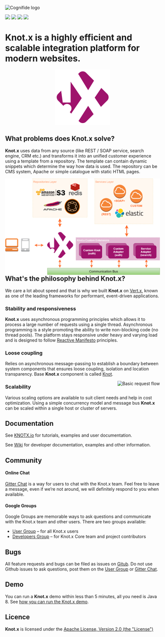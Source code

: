 ![Cognifide logo](http://cognifide.github.io/images/cognifide-logo.png)

[![][travis img]][travis]
[![][license img]][license]
[![][central-repo img]][central-repo]
[![][gitter img]][gitter]

# Knot.x is a highly efficient and scalable integration platform for modern websites.

<p align="center">
  <img src="https://github.com/Cognifide/knotx/blob/master/icons/180x180.png?raw=true" alt="Knot.x Logo"/>
</p>

## What problems does Knot.x solve?

**Knot.x** uses data from any source (like REST / SOAP service, search engine, CRM etc.) and transforms it into an unified customer experience using a
template from a repository. The template can contain dynamic snippets which determine the way how data is used. The repository can be CMS system, Apache or
simple catalogue with static HTML pages.

<p align="center">
  <img align="right"
    src="https://github.com/Cognifide/knotx/blob/master/documentation/src/main/wiki/assets/knotx-high-level-architecture.png?raw=true"
    alt="High Level Architecture"/>
</p>

## What's the philosophy behind Knot.x?
We care a lot about speed and that is why we built **Knot.x** on [Vert.x](http://vertx.io/), known as one of the leading frameworks for performant, event-driven applications.

### Stability and responsiveness
**Knot.x** uses asynchronous programming principles which allows it to process a large number of requests using a single thread.
Asynchronous programming is a style promoting the ability to write non-blocking code (no thread pools).
The platform stays responsive under heavy and varying load and is designed to follow [Reactive Manifesto](http://www.reactivemanifesto.org/) principles.

### Loose coupling
Relies on asynchronous message-passing to establish a boundary between system components that ensures
loose coupling, isolation and location transparency. Base **Knot.x** component is called [Knot](https://github.com/Cognifide/knotx/wiki/Knot).

<p align="center">
  <img align="right"
    src="https://github.com/Cognifide/knotx/blob/master/documentation/src/main/wiki/assets/knotx-modules-basic-request-flow.png?raw=true"
    alt="Basic request flow"/>
</p>

### Scalability
Various scaling options are available to suit client needs and help in cost optimization. Using a
simple concurrency model and message bus **Knot.x** can be scaled within a single host or cluster of
servers.

## Documentation

See [KNOTX.io](http://knotx.io) for tutorials, examples and user documentation.

See [Wiki](https://github.com/Cognifide/knotx/wiki) for developer documentation, examples and other information.


## Community

#### Online Chat

[Gitter Chat](https://gitter.im/Knotx/Lobby) is a way for users to chat with the Knot.x team. Feel free to leave a message, even if we’re not around, we will definitely respond to you when available.

#### Google Groups

Google Groups are memorable ways to ask questions and communicate with the Knot.x team and other users. There are two groups available:

* [User Group](https://groups.google.com/forum/#!forum/knotx) – for all Knot.x users
* [Developers Group](https://groups.google.com/forum/#!forum/knotx-contributors) – for Knot.x Core team and project contributors

## Bugs

All feature requests and bugs can be filed as issues on [Gitub](https://github.com/Cognifide/knotx/issues). Do not use Github issues to ask questions, post them on the [User Group](https://groups.google.com/forum/#!forum/knotx) or [Gitter Chat](https://gitter.im/Knotx/Lobby).


## Demo

You can run a **Knot.x** demo within less than 5 minutes, all you need is Java 8. See [how you can run the Knot.x demo](https://github.com/Cognifide/knotx/wiki/RunningTheDemo).


## Licence

**Knot.x** is licensed under the [Apache License, Version 2.0 (the "License")](https://www.apache.org/licenses/LICENSE-2.0.txt)


[travis]:https://travis-ci.org/Cognifide/knotx
[travis img]:https://travis-ci.org/Cognifide/knotx.svg?branch=master

[license]:https://github.com/Cognifide/knotx/blob/master/LICENSE
[license img]:https://img.shields.io/badge/License-Apache%202.0-blue.svg

[central-repo]:http://search.maven.org/#search%7Cga%7C1%7Cg%3A%22io.knotx%22
[central-repo img]:https://img.shields.io/maven-central/v/io.knotx/knotx-root.svg?label=Maven%20Central

[gitter]:https://gitter.im/Knotx/Lobby
[gitter img]:https://badges.gitter.im/Knotx/knotx-extensions.svg
